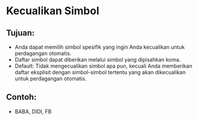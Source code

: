 # **Kecualikan Simbol**

## Tujuan:

- Anda dapat memilih simbol spesifik yang ingin Anda kecualikan untuk perdagangan otomatis.
- Daftar simbol dapat diberikan melalui simbol yang dipisahkan koma.
- Default: Tidak mengecualikan simbol apa pun, kecuali Anda memberikan daftar eksplisit dengan simbol-simbol tertentu yang akan dikecualikan untuk perdagangan otomatis.

## Contoh:

- BABA, DIDI, FB
